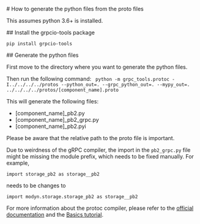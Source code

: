 # How to generate the python files from the proto files

This assumes python 3.6+ is installed.

## Install the grpcio-tools package

`pip install grpcio-tools`

## Generate the python files

First move to the directory where you want to generate the python files.

Then run the following command:
` python -m grpc_tools.protoc -I../../../../protos --python_out=. --grpc_python_out=. --mypy_out=. ../../../../protos/[component_name].proto`

This will generate the following files:
- [component_name]_pb2.py
- [component_name]_pb2_grpc.py
- [component_name]_pb2.pyi

Please be aware that the relative path to the proto file is important.

Due to weirdness of the gRPC compiler, the import in the `pb2_grpc.py` file might be missing the module prefix, which needs to be fixed manually. For example, 
```
import storage_pb2 as storage__pb2
````
needs to be changes to 
```
import modyn.storage.storage_pb2 as storage__pb2
```


For more information about the protoc compiler, please refer to the [official documentation](https://grpc.io/docs/protoc-installation/) and the [Basics tutorial](https://grpc.io/docs/languages/python/basics/).